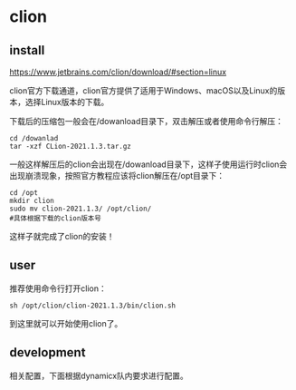 # clion

## install

https://www.jetbrains.com/clion/download/#section=linux

clion官方下载通道，clion官方提供了适用于Windows、macOS以及Linux的版本，选择Linux版本的下载。

下载后的压缩包一般会在/dowanload目录下，双击解压或者使用命令行解压：

```shell
cd /dowanlad
tar -xzf CLion-2021.1.3.tar.gz
```

一般这样解压后的clion会出现在/dowanload目录下，这样子使用运行时clion会出现崩溃现象，按照官方教程应该将clion解压在/opt目录下：

```shell
cd /opt
mkdir clion
sudo mv clion-2021.1.3/ /opt/clion/
#具体根据下载的clion版本号
```

这样子就完成了clion的安装！

## user

推荐使用命令行打开clion：

```shell
sh /opt/clion/clion-2021.1.3/bin/clion.sh
```

到这里就可以开始使用clion了。

## development

相关配置，下面根据dynamicx队内要求进行配置。



